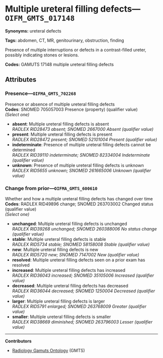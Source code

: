 # Multiple ureteral filling defects—`OIFM_GMTS_017148`

**Synonyms:** ureteral defects

**Tags:** abdomen, CT, MR, genitourinary, obstruction, finding

Presence of multiple interruptions or defects in a contrast-filled ureter, possibly indicating stones or lesions.

**Codes:** GAMUTS 17148 multiple ureteral filling defects

## Attributes

### Presence—`OIFMA_GMTS_702268`

Presence or absence of multiple ureteral filling defects  
**Codes**: SNOMED 705057003 Presence (property) (qualifier value)  
*(Select one)*

- **absent**: Multiple ureteral filling defects is absent  
_RADLEX RID28473 absent; SNOMED 2667000 Absent (qualifier value)_
- **present**: Multiple ureteral filling defects is present  
_RADLEX RID28472 present; SNOMED 52101004 Present (qualifier value)_
- **indeterminate**: Presence of multiple ureteral filling defects cannot be determined  
_RADLEX RID39110 indeterminate; SNOMED 82334004 Indeterminate (qualifier value)_
- **unknown**: Presence of multiple ureteral filling defects is unknown  
_RADLEX RID5655 unknown; SNOMED 261665006 Unknown (qualifier value)_

### Change from prior—`OIFMA_GMTS_600610`

Whether and how a multiple ureteral filling defects has changed over time  
**Codes**: RADLEX RID49896 change; SNOMED 263703002 Changed status (qualifier value)  
*(Select one)*

- **unchanged**: Multiple ureteral filling defects is unchanged  
_RADLEX RID39268 unchanged; SNOMED 260388006 No status change (qualifier value)_
- **stable**: Multiple ureteral filling defects is stable  
_RADLEX RID5734 stable; SNOMED 58158008 Stable (qualifier value)_
- **new**: Multiple ureteral filling defects is new  
_RADLEX RID5720 new; SNOMED 7147002 New (qualifier value)_
- **resolved**: Multiple ureteral filling defects seen on a prior exam has resolved  
- **increased**: Multiple ureteral filling defects has increased  
_RADLEX RID36043 increased; SNOMED 35105006 Increased (qualifier value)_
- **decreased**: Multiple ureteral filling defects has decreased  
_RADLEX RID36044 decreased; SNOMED 1250004 Decreased (qualifier value)_
- **larger**: Multiple ureteral filling defects is larger  
_RADLEX RID5791 enlarged; SNOMED 263768009 Greater (qualifier value)_
- **smaller**: Multiple ureteral filling defects is smaller  
_RADLEX RID38669 diminished; SNOMED 263796003 Lesser (qualifier value)_

---

**Contributors**

- [Radiology Gamuts Ontology](https://gamuts.net/) (GMTS)